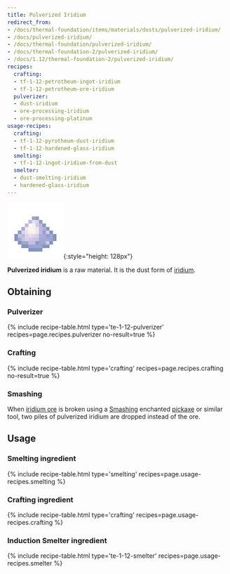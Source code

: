 ```yaml
---
title: Pulverized Iridium
redirect_from:
- /docs/thermal-foundation/items/materials/dusts/pulverized-iridium/
- /docs/pulverized-iridium/
- /docs/thermal-foundation/pulverized-iridium/
- /docs/thermal-foundation-2/pulverized-iridium/
- /docs/1.12/thermal-foundation-2/pulverized-iridium/
recipes:
  crafting:
  - tf-1-12-petrotheum-ingot-iridium
  - tf-1-12-petrotheum-ore-iridium
  pulverizer:
  - dust-iridium
  - ore-processing-iridium
  - ore-processing-platinum
usage-recipes:
  crafting:
  - tf-1-12-pyrotheum-dust-iridium
  - tf-1-12-hardened-glass-iridium
  smelting:
  - tf-1-12-ingot-iridium-from-dust
  smelter:
  - dust-smelting-iridium
  - hardened-glass-iridium
---
```


![Pulverized iridium](/assets/images/thermal-foundation-2/dust-iridium.png){:style="height: 128px"}


**Pulverized iridium** is a raw material. It is the dust form of
[iridium](../iridium-ingot/).


Obtaining
---------

### Pulverizer
{% include recipe-table.html type='te-1-12-pulverizer' recipes=page.recipes.pulverizer no-result=true %}

### Crafting
{% include recipe-table.html type='crafting' recipes=page.recipes.crafting no-result=true %}

### Smashing
When [iridium ore](../iridium-ore/) is broken using a
[Smashing](../../cofh-core/smashing/) enchanted
[pickaxe](https://minecraft.gamepedia.com/Pickaxe) or similar tool, two piles of
pulverized iridium are dropped instead of the ore.


Usage
-----

### Smelting ingredient
{% include recipe-table.html type='smelting' recipes=page.usage-recipes.smelting %}

### Crafting ingredient
{% include recipe-table.html type='crafting' recipes=page.usage-recipes.crafting %}

### Induction Smelter ingredient
{% include recipe-table.html type='te-1-12-smelter' recipes=page.usage-recipes.smelter %}
